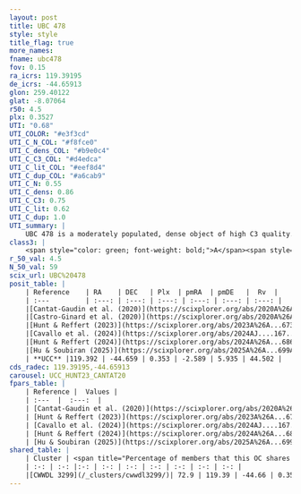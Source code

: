 ```yaml
---
layout: post
title: UBC 478
style: style
title_flag: true
more_names: 
fname: ubc478
fov: 0.15
ra_icrs: 119.39195
de_icrs: -44.65913
glon: 259.40122
glat: -8.07064
r50: 4.5
plx: 0.3527
UTI: "0.68"
UTI_COLOR: "#e3f3cd"
UTI_C_N_COL: "#f8fce0"
UTI_C_dens_COL: "#b9e0c4"
UTI_C_C3_COL: "#d4edca"
UTI_C_lit_COL: "#eef8d4"
UTI_C_dup_COL: "#a6cab9"
UTI_C_N: 0.55
UTI_C_dens: 0.86
UTI_C_C3: 0.75
UTI_C_lit: 0.62
UTI_C_dup: 1.0
UTI_summary: |
    UBC 478 is a moderately populated, dense object of high C3 quality. It is moderately studied in the literature. This object shares a significant percentage of members with a later reported entry.
class3: |
    <span style="color: green; font-weight: bold;">A</span><span style="color: #FFC300; font-weight: bold;">B</span>
r_50_val: 4.5
N_50_val: 59
scix_url: UBC%20478
posit_table: |
    | Reference    | RA    | DEC   | Plx  | pmRA  | pmDE   |  Rv  |
    | :---         | :---: | :---: | :---: | :---: | :---: | :---: |
    |[Cantat-Gaudin et al. (2020)](https://scixplorer.org/abs/2020A%26A...640A...1C) | 119.399 | -44.648 | 0.321 | -2.615 | 5.924 | -- |
    |[Castro-Ginard et al. (2020)](https://scixplorer.org/abs/2020A%26A...635A..45C) | 119.372 | -44.661 | 0.32 | -2.614 | 5.924 | -- |
    |[Hunt & Reffert (2023)](https://scixplorer.org/abs/2023A%26A...673A.114H) | 119.405 | -44.65 | 0.35 | -2.598 | 5.922 | 38.254 |
    |[Cavallo et al. (2024)](https://scixplorer.org/abs/2024AJ....167...12C) | 119.354 | -44.682 | 0.351 | -- | -- | -- |
    |[Hunt & Reffert (2024)](https://scixplorer.org/abs/2024A%26A...686A..42H) | 119.405 | -44.65 | 0.35 | -2.598 | 5.922 | 38.254 |
    |[Hu & Soubiran (2025)](https://scixplorer.org/abs/2025A%26A...699A.246H) | 119.355 | -44.682 | -- | -- | -- | -- |
    | **UCC** |119.392 | -44.659 | 0.353 | -2.589 | 5.935 | 44.502 | 
cds_radec: 119.39195,-44.65913
carousel: UCC_HUNT23_CANTAT20
fpars_table: |
    | Reference |  Values |
    | :---  |  :---:  |
    | [Cantat-Gaudin et al. (2020)](https://scixplorer.org/abs/2020A%26A...640A...1C) | `AVNN=0.47, DMNN=12.28, AgeNN=9.13` |
    | [Hunt & Reffert (2023)](https://scixplorer.org/abs/2023A%26A...673A.114H) | `AV50=0.27, diffAV50=0.691, MOD50=12.001, logAge50=9.181` |
    | [Cavallo et al. (2024)](https://scixplorer.org/abs/2024AJ....167...12C) | `AV50=0.82, dMod50=11.73, logAge50=9.12, [Fe/H]50=-0.33` |
    | [Hunt & Reffert (2024)](https://scixplorer.org/abs/2024A%26A...686A..42H) | `MassJ=161.664` |
    | [Hu & Soubiran (2025)](https://scixplorer.org/abs/2025A%26A...699A.246H) | `MA22=-0.13, MA23f=-0.21, MA23g=-0.12, MZ23=-0.21, MK24=-0.24, MF24=-0.13` |
shared_table: |
    | Cluster | <span title="Percentage of members that this OC shares with the ones listed">%</span>   | RA   | DEC   | Plx   | pmRA  | pmDE  | Rv | UTI |
    | :-: | :-: |:-: | :-: | :-: | :-: | :-: | :-: | :-: |
    |[CWWDL 3299](/_clusters/cwwdl3299/)| 72.9 | 119.39 | -44.66 | 0.35 | -2.59 | 5.93 | 44.34 |0.0 |
---
```


